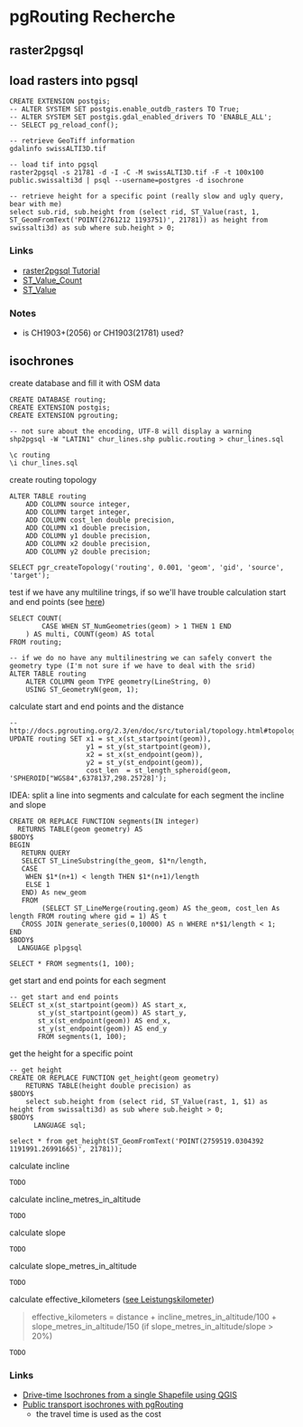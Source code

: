 # pgRouting Recherche

## raster2pgsql

## load rasters into pgsql

```
CREATE EXTENSION postgis;
-- ALTER SYSTEM SET postgis.enable_outdb_rasters TO True;
-- ALTER SYSTEM SET postgis.gdal_enabled_drivers TO 'ENABLE_ALL';
-- SELECT pg_reload_conf();
```

```
-- retrieve GeoTiff information
gdalinfo swissALTI3D.tif

-- load tif into pgsql
raster2pgsql -s 21781 -d -I -C -M swissALTI3D.tif -F -t 100x100 public.swissalti3d | psql --username=postgres -d isochrone

-- retrieve height for a specific point (really slow and ugly query, bear with me)
select sub.rid, sub.height from (select rid, ST_Value(rast, 1, ST_GeomFromText('POINT(2761212 1193751)', 21781)) as height from swissalti3d) as sub where sub.height > 0;
```
### Links

* [raster2pgsql Tutorial](http://suite.opengeo.org/docs/latest/dataadmin/pgGettingStarted/raster2pgsql.html)
* [ST_Value_Count](https://postgis.net/2014/09/26/tip_count_of_pixel_values/)
* [ST_Value](https://postgis.net/docs/manual-dev/RT_ST_Value.html)

### Notes

* is CH1903+(2056)  or CH1903(21781) used?

## isochrones


create database and fill it with OSM data

```
CREATE DATABASE routing;
CREATE EXTENSION postgis;
CREATE EXTENSION pgrouting;

-- not sure about the encoding, UTF-8 will display a warning
shp2pgsql -W "LATIN1" chur_lines.shp public.routing > chur_lines.sql

\c routing
\i chur_lines.sql
```

create routing topology

```
ALTER TABLE routing
    ADD COLUMN source integer,
    ADD COLUMN target integer,
    ADD COLUMN cost_len double precision,
    ADD COLUMN x1 double precision,
    ADD COLUMN y1 double precision,
    ADD COLUMN x2 double precision,
    ADD COLUMN y2 double precision;

SELECT pgr_createTopology('routing', 0.001, 'geom', 'gid', 'source', 'target');
```

test if we have any multiline trings, if so we'll have trouble calculation start and end points (see [here](https://gis.stackexchange.com/questions/116414/take-from-multilinestring-the-start-and-end-points))

```
SELECT COUNT(
        CASE WHEN ST_NumGeometries(geom) > 1 THEN 1 END
    ) AS multi, COUNT(geom) AS total
FROM routing;

-- if we do no have any multilinestring we can safely convert the geometry type (I'm not sure if we have to deal with the srid)
ALTER TABLE routing
    ALTER COLUMN geom TYPE geometry(LineString, 0)
    USING ST_GeometryN(geom, 1);
```

calculate start and end points and the distance

```
-- http://docs.pgrouting.org/2.3/en/doc/src/tutorial/topology.html#topology
UPDATE routing SET x1 = st_x(st_startpoint(geom)),
                   y1 = st_y(st_startpoint(geom)),
                   x2 = st_x(st_endpoint(geom)),
                   y2 = st_y(st_endpoint(geom)),
                   cost_len  = st_length_spheroid(geom, 'SPHEROID["WGS84",6378137,298.25728]');
```

IDEA: split a line into segments and calculate for each segment the incline and slope

```
CREATE OR REPLACE FUNCTION segments(IN integer)
  RETURNS TABLE(geom geometry) AS
$BODY$
BEGIN
   RETURN QUERY
   SELECT ST_LineSubstring(the_geom, $1*n/length,
   CASE
	WHEN $1*(n+1) < length THEN $1*(n+1)/length
	ELSE 1
   END) As new_geom
   FROM
        (SELECT ST_LineMerge(routing.geom) AS the_geom, cost_len As length FROM routing where gid = 1) AS t
   CROSS JOIN generate_series(0,10000) AS n WHERE n*$1/length < 1;
END
$BODY$
  LANGUAGE plpgsql

SELECT * FROM segments(1, 100);
```

get start and end points for each segment

```
-- get start and end points
SELECT st_x(st_startpoint(geom)) AS start_x,
       st_y(st_startpoint(geom)) AS start_y,
       st_x(st_endpoint(geom)) AS end_x,
       st_y(st_endpoint(geom)) AS end_y
       FROM segments(1, 100);
```

get the height for a specific point

```
-- get height
CREATE OR REPLACE FUNCTION get_height(geom geometry)
    RETURNS TABLE(height double precision) as
$BODY$   
    select sub.height from (select rid, ST_Value(rast, 1, $1) as height from swissalti3d) as sub where sub.height > 0;
$BODY$
      LANGUAGE sql;

select * from get_height(ST_GeomFromText('POINT(2759519.0304392 1191991.26991665)', 21781));
```

calculate incline

```
TODO
```

calculate incline_metres_in_altitude

```
TODO
```

calculate slope

```
TODO
```

calculate slope_metres_in_altitude

```
TODO
```

calculate effective_kilometers ([see Leistungskilometer](https://de.wikipedia.org/wiki/Leistungskilometer))
> effective_kilometers = distance + incline_metres_in_altitude/100 + slope_metres_in_altitude/150 (if slope_metres_in_altitude/slope > 20%)

```
TODO
```

### Links

* [Drive-time Isochrones from a single Shapefile using QGIS](https://anitagraser.com/2017/09/11/drive-time-isochrones-from-a-single-shapefile-using-qgis-postgis-and-pgrouting/)
* [Public transport isochrones with pgRouting](https://anitagraser.com/2013/07/07/public-transport-isochrones-with-pgrouting/)
  * the travel time is used as the cost
